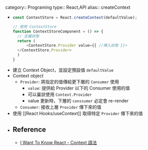 category:: Programing
type:: React,API
alias:: createContext

- ```typescript
  const ContextStore = React.createContext(defaultValue);
  
  // 使用 ContextStore
  function ContextStoreComponent = () => {
    // 定義狀態
    return (
    	<ContextStore.Provider value={{ //傳入狀態 }}>
  	</ContextStore.Provider>
    )
  }
  ```
- 建立 Context Object，並設定預設值 `defaultValue`
- Context object
	- `Provider`: 將指定的值傳給更下層的 `Consumer` 使用
		- `value`: 提供給 Provider 以下的 Consumer 使用的值
		- 可以巢狀使用 `Context.Provider`
		- value 更新時，下層的 `conssumer` 必定會 re-render
	- `Consumer`: 接收上層 `Provider` 傳下來的值
- 使用 [[React Hooks/useContext]] 取得特定 `Provider` 傳下來的值
- ## Reference
	- [ I Want To Know React - Context 語法](https://ithelp.ithome.com.tw/articles/10252519)